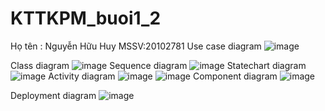 # KTTKPM_buoi1_2
Họ tên : Nguyễn Hữu Huy
MSSV:20102781
Use case diagram
![image](https://github.com/HuyGlaucus/KTTKPM_buoi1_2/assets/116423850/33b71f6c-83bf-4c8c-b7b4-7e61700d4c4a)

Class diagram
![image](https://github.com/HuyGlaucus/KTTKPM_buoi1_2/assets/116423850/ac80d9c8-6a08-4616-addc-1f3c2232b84d)
Sequence diagram
![image](https://github.com/HuyGlaucus/KTTKPM_buoi1_2/assets/116423850/3c9aba6c-eaff-48e1-b18c-6ce93ec791bb)
Statechart diagram
![image](https://github.com/HuyGlaucus/KTTKPM_buoi1_2/assets/116423850/62304734-05e9-4133-9932-a9cceb7abd47)
Activity diagram
![image](https://github.com/HuyGlaucus/KTTKPM_buoi1_2/assets/116423850/5af89b49-3de1-4b2c-8e1b-7dec6f46f6b3)
![image](https://github.com/HuyGlaucus/KTTKPM_buoi1_2/assets/116423850/f8a0f755-7a1c-4439-9ef4-41ced17cf0cb)
Component diagram
![image](https://github.com/HuyGlaucus/KTTKPM_buoi1_2/assets/116423850/2bd7ae01-ded8-49ba-b056-24a2d40f6a91)

Deployment diagram
![image](https://github.com/HuyGlaucus/KTTKPM_buoi1_2/assets/116423850/164f4b9f-05b4-4a51-95f4-47fa77c5af95)
